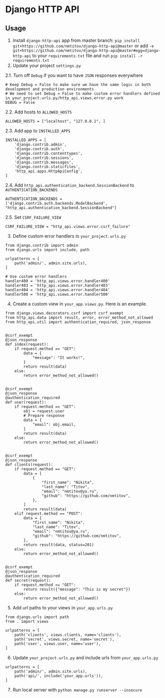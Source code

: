 Django HTTP API
===

Usage
---


1. Install `django-http-api` app from master branch: `pip install git+https://github.com/nmtitov/django-http-api@master` or add `-e git+https://github.com/nmtitov/django-http-api@master#egg=django-http-api` to your `requirements.txt` file and run `pip install -r requirements.txt`
2. Update your project `settings.py`

2.1. Turn off `Debug` if you want to have `JSON` responses everywhere

```
# Keep Debug = False to make sure we have the same logic in both development and production environments
# We need to set Debug = False to make custom error handlers defined in your_project.urls.py/http_api.views.error.py work
DEBUG = False
```

2.2. Add hosts to `ALLOWED_HOSTS`

```
ALLOWED_HOSTS = ["localhost", "127.0.0.1", ]
```

2.3. Add app to `INSTALLED_APPS`

```
INSTALLED_APPS = [
    'django.contrib.admin',
    'django.contrib.auth',
    'django.contrib.contenttypes',
    'django.contrib.sessions',
    'django.contrib.messages',
    'django.contrib.staticfiles',
    'http_api.apps.HttpApiConfig',
]
```

2.4. Add `http_api.authentication_backend.SessionBackend` to `AUTHENTICATION_BACKENDS`

```
AUTHENTICATION_BACKENDS = ['django.contrib.auth.backends.ModelBackend', "http_api.authentication_backend.SessionBackend"]
```

2.5. Set `CSRF_FAILURE_VIEW`

```
CSRF_FAILURE_VIEW = "http_api.views.error.csrf_failure"
```

3. Define custom error handlers in `your_project.urls.py`

```
from django.contrib import admin
from django.urls import include, path

urlpatterns = [
    path('admin/', admin.site.urls),
]

# Use custom error handlers
handler400 = 'http_api.views.error.handler400'
handler403 = 'http_api.views.error.handler403'
handler404 = 'http_api.views.error.handler404'
handler500 = 'http_api.views.error.handler500'
```

4. Create a custom view in `your_app.views.py`. Here is an example.

```
from django.views.decorators.csrf import csrf_exempt
from http_api.data import result, error, error_method_not_allowed
from http_api.util import authentication_required, json_response


@csrf_exempt
@json_response
def index(request):
    if request.method == "GET":
        data = {
            "message": "It works!",
        }
        return result(data)
    else:
        return error_method_not_allowed()


@csrf_exempt
@json_response
@authentication_required
def user(request):
    if request.method == "GET":
        obj = request.user
        # Prepare response
        data = {
            "email": obj.email,
        }
        return result(data)
    else:
        return error_method_not_allowed()


@csrf_exempt
@json_response
def clients(request):
    if request.method == "GET":
        data = [
            {
                "first_name": "Nikita",
                "last_name": "Titov",
                "email": "nmtitov@ya.ru",
                "github": "https://github.com/nmtitov",
            },
        ]
        return result(data)
    elif request.method == "POST":
        data = {
            "first_name": "Nikita",
            "last_name": "Titov",
            "email": "nmtitov@ya.ru",
            "github": "https://github.com/nmtitov",
        },
        return result(data, status=201)
    else:
        return error_method_not_allowed()


@csrf_exempt
@json_response
@authentication_required
def secret(request):
    if request.method == "GET":
        return result({"message": "This is my secret"})
    else:
        return error_method_not_allowed()
```

5. Add url paths to your views in `your_app.urls.py`

```
from django.urls import path
from . import views

urlpatterns = [
    path('clients', views.clients, name='clients'),
    path('secret', views.secret, name='secret'),
    path('user', views.user, name='user'),
]
```

6. Update `your_project.urls.py` and include urls from `your_app.urls.py`

```
urlpatterns = [
    path('admin/', admin.site.urls),
    path('api/', include('your_app.urls')),
]
```

7. Run local server with `python manage.py runserver --insecure`

